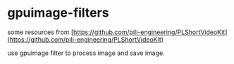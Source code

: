 # gpuimage-filters
some resources from [https://github.com/pili-engineering/PLShortVideoKit](https://github.com/pili-engineering/PLShortVideoKit)

use gpuimage filter to process image and save image.